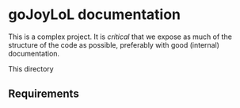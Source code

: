 # goJoyLoL documentation

This is a complex project. It is *critical* that we expose as much of the 
structure of the code as possible, preferably with good (internal) 
documentation.

This directory 

## Requirements

